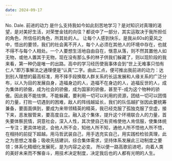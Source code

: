 ```yaml
---
date: 2024-09-17
---
```


No.
Dale.
前进的动力
是什么支持我如今如此刻苦地学习？是对知识对真理的渴望，是对美好生活，对荣誉金钱的向往？都说中了一部分，其实运取决于我所担任的角色，所信任的角色，所其处的人。
让每个人感到快乐，是我从60s的夏风之中，悟出的要领，我们的社会离不开人，每个人必须在其他人的环境中存在，也就不得不与每个人相处。一个人要想生活地自由自在，惬意从落，则不然其置他人如无物，或他人置其于无物，现在没有那么多的林子供我们躲藏了，则以现阶段的我来看，第一种仍是唯一的出路。高中的学习经历使我事体会到“世上无难事只怕有仁人”即万事解法之通理便是“认真”二字。由此二点，便可推出我前进的动力：达到别人理想的最高标准，用不择手段换取人群关系的长运发展和人缘关系的广泛分布，以人为目的发展自身，造福身边的人，造福不在身边的人，追福反世的人，成为集体的骄傲，成为社会的骄傲，成为国家的骄傲，甚至干-成为这个物种的骄傲。因此我不能怯惧，不能躲藏，要利用一切可以利用的资源，团结一切可以团情的力量，打败一切遇到的困难，敌人的阵线越延长，我们的队伍越扩张因此要统筹兼备，要面面俱到，要成为来带领精英的精英，我已经克服了孤独克服了空虚，接下来，恶发服管来，要高度自立。融入这个集体，提升这个环境联合人的力量，首失要体察民情，洞意社会，深入人性，其次使自己有资格使他人肯信服，使集体统一专注；更具体地说，会他人所不会，知他人所不知，通他人所不悟他人所不悟，在相持的前捉下超越。用马哲武装自己，用手选充实自己，用实践检检验真理，此之为思想之准备；吸收先括建训，综合集体需求，坚持体系发展此三动制度之要领；体系化精细化发展死，是为内容之必变。
所以便一路高歌前进吧，向着人类的美好未来而不懈奋斗，用技术决定制度，决定我后也的人都有光明的人生。
